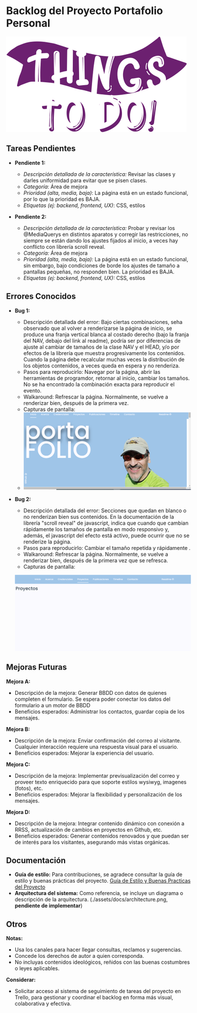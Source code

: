 # Backlog del Proyecto Portafolio Personal

![1723764740134](image/t2d/1723764740134.png)

## Tareas Pendientes

* **Pendiente 1:**

  * *Descripción detallada de la característica:* Revisar las clases y darles uniformidad para evitar que se pisen clases.
  * *Categoría*: Área de mejora
  * *Prioridad (alta, media, baja)*: La página está en un estado funcional, por lo que la prioridad es BAJA.
  * *Etiquetas (ej: backend, frontend, UX)*: CSS, estilos
* **Pendiente 2:**

  * *Descripción detallada de la característica:* Probar y revisar los @MediaQuerys en distintos aparatos y corregir las restricciones, no siempre se están dando los ajustes fijados al inicio, a veces hay conflicto con librería scroll reveal.
  * *Categoría:* Área de mejora
  * *Prioridad (alta, media, baja):* La página está en un estado funcional, sin embargo, bajo condiciones de borde los ajustes de tamaño a pantallas pequeñas, no responden bien. La prioridad es BAJA.
  * *Etiquetas (ej: backend, frontend, UX):* CSS, estilos

## Errores Conocidos

* **Bug 1:**

  * Descripción detallada del error: Bajo ciertas combinaciones, seha observado que al volver a renderizarse la página de inicio, se produce una franja vertical blanca al costado derecho (bajo la franja del NAV, debajo del link al readme), podría ser por diferencias de ajuste al cambiar de tamaños de la clase NAV y el HEAD,  y/o por efectos de la librería que muestra progresivamente los contenidos. Cuando la página debe recalcular muchas veces la distribución de los objetos contenidos, a veces queda en espera y no renderiza.
  * Pasos para reproducirlo: Navegar por la página, abrir las herramientas de programdor, retornar al inicio, cambiar los tamaños. No se ha encontrado la combinación exacta para reproducir el evento.
  * Walkaround: Refrescar la página. Normalmente, se vuelve a renderizar bien, después de la primera vez.
  * Capturas de pantalla:
  * ![1723511989225](image/t2d/1723511989225.png)
* **Bug 2:**

  * Descripción detallada del error: Secciones que quedan en blanco o no renderizan bien sus contenidos. En la documentación de la librería "scroll reveal" de javascript, indica que cuando que cambian rápidamente los tamaños de pantalla en modo responsivo y, además, el javascript del efecto está activo, puede ocurrir que no se renderize la página.
  * Pasos para reproducirlo: Cambiar el tamaño repetida y rápidamente .
  * Walkaround: Refrescar la página. Normalmente, se vuelve a renderizar bien, después de la primera vez que se refresca.
  * Capturas de pantalla:

  ![1723409066303](image/t2d/1723409066303.png)

## Mejoras Futuras

**Mejora A:**

* Descripción de la mejora:  Generar BBDD con datos de quienes completen el formulario. Se espera poder conectar los datos del formulario a un motor de BBDD
* Beneficios esperados: Administrar los contactos, guardar copia de los mensajes.

**Mejora B:**

* Descripción de la mejora:  Enviar confirmación del correo al visitante. Cualquier interacción requiere una respuesta visual para el usuario.
* Beneficios esperados: Mejorar la experiencia del usuario.

**Mejora C:**

* Descripción de la mejora:  Implementar previsualización del correo y proveer texto enriquecido para que soporte estilos wysiwyg, imagenes (fotos), etc.
* Beneficios esperados: Mejorar la flexibilidad y personalización de los mensajes.

**Mejora D:**

* Descripción de la mejora:  Integrar contenido dinámico con conexión a RRSS, actualización de cambios en proyectos en Github, etc.
* Beneficios esperados: Generar contenidos renovados y que puedan ser de interés para los visitantes, asegurando más vistas orgánicas.

## Documentación

* **Guía de estilo:** Para contribuciones, se agradece consultar la guía de estilo y buenas prácticas del proyecto. [Guía de Estilo y Buenas Practicas del Proyecto](https://jcordovaj.github.io/assets/docs/buenasPracticas.html)
* **Arquitectura del sistema:** Como referencia, se incluye un diagrama o descripción de la arquitectura. (./assets/docs/architecture.png, **pendiente de implementar**)

## Otros

**Notas:**

* Usa los canales para hacer llegar consultas, reclamos y sugerencias.
* Concede los derechos de autor a quien corresponda.
* No incluyas contenidos ideológicos, reñidos con las buenas costumbres o leyes aplicables.

**Considerar:**

* Solicitar acceso al sistema de seguimiento de tareas del proyecto en Trello, para gestionar y coordinar el backlog en forma más visual, colaborativa y efectiva.
